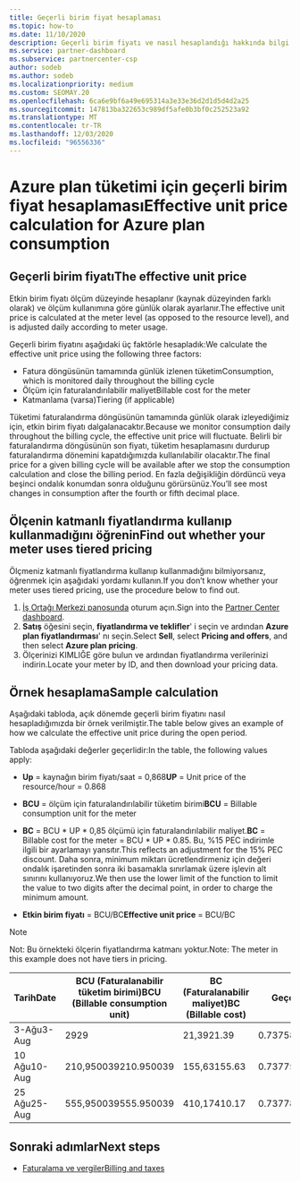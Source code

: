 ```yaml
---
title: Geçerli birim fiyat hesaplaması
ms.topic: how-to
ms.date: 11/10/2020
description: Geçerli birim fiyatı ve nasıl hesaplandığı hakkında bilgi edinin. Bu makale, örnek bir hesaplama da içerir.
ms.service: partner-dashboard
ms.subservice: partnercenter-csp
author: sodeb
ms.author: sodeb
ms.localizationpriority: medium
ms.custom: SEOMAY.20
ms.openlocfilehash: 6ca6e9bf6a49e695314a3e33e36d2d1d5d4d2a25
ms.sourcegitcommit: 147813ba322653c989df5afe0b3bf0c252523a92
ms.translationtype: MT
ms.contentlocale: tr-TR
ms.lasthandoff: 12/03/2020
ms.locfileid: "96556336"
---
```

# <a name="effective-unit-price-calculation-for-azure-plan-consumption"></a><span data-ttu-id="b2649-104">Azure plan tüketimi için geçerli birim fiyat hesaplaması</span><span class="sxs-lookup"><span data-stu-id="b2649-104">Effective unit price calculation for Azure plan consumption</span></span>

## <a name="the-effective-unit-price"></a><span data-ttu-id="b2649-105">Geçerli birim fiyatı</span><span class="sxs-lookup"><span data-stu-id="b2649-105">The effective unit price</span></span>

<span data-ttu-id="b2649-106">Etkin birim fiyatı ölçüm düzeyinde hesaplanır (kaynak düzeyinden farklı olarak) ve ölçüm kullanımına göre günlük olarak ayarlanır.</span><span class="sxs-lookup"><span data-stu-id="b2649-106">The effective unit price is calculated at the meter level (as opposed to the resource level), and is adjusted daily according to meter usage.</span></span>

<span data-ttu-id="b2649-107">Geçerli birim fiyatını aşağıdaki üç faktörle hesapladık:</span><span class="sxs-lookup"><span data-stu-id="b2649-107">We calculate the effective unit price using the following three factors:</span></span>

- <span data-ttu-id="b2649-108">Fatura döngüsünün tamamında günlük izlenen tüketim</span><span class="sxs-lookup"><span data-stu-id="b2649-108">Consumption, which is monitored daily throughout the billing cycle</span></span>
- <span data-ttu-id="b2649-109">Ölçüm için faturalandırılabilir maliyet</span><span class="sxs-lookup"><span data-stu-id="b2649-109">Billable cost for the meter</span></span>
- <span data-ttu-id="b2649-110">Katmanlama (varsa)</span><span class="sxs-lookup"><span data-stu-id="b2649-110">Tiering (if applicable)</span></span>

<span data-ttu-id="b2649-111">Tüketimi faturalandırma döngüsünün tamamında günlük olarak izleyediğimiz için, etkin birim fiyatı dalgalanacaktır.</span><span class="sxs-lookup"><span data-stu-id="b2649-111">Because we monitor consumption daily throughout the billing cycle, the effective unit price will fluctuate.</span></span> <span data-ttu-id="b2649-112">Belirli bir faturalandırma döngüsünün son fiyatı, tüketim hesaplamasını durdurup faturalandırma dönemini kapatdığımızda kullanılabilir olacaktır.</span><span class="sxs-lookup"><span data-stu-id="b2649-112">The final price for a given billing cycle will be available after we stop the consumption calculation and close the billing period.</span></span> <span data-ttu-id="b2649-113">En fazla değişikliğin dördüncü veya beşinci ondalık konumdan sonra olduğunu görürsünüz.</span><span class="sxs-lookup"><span data-stu-id="b2649-113">You’ll see most changes in consumption after the fourth or fifth decimal place.</span></span>

## <a name="find-out-whether-your-meter-uses-tiered-pricing"></a><span data-ttu-id="b2649-114">Ölçenin katmanlı fiyatlandırma kullanıp kullanmadığını öğrenin</span><span class="sxs-lookup"><span data-stu-id="b2649-114">Find out whether your meter uses tiered pricing</span></span>

<span data-ttu-id="b2649-115">Ölçmeniz katmanlı fiyatlandırma kullanıp kullanmadığını bilmiyorsanız, öğrenmek için aşağıdaki yordamı kullanın.</span><span class="sxs-lookup"><span data-stu-id="b2649-115">If you don’t know whether your meter uses tiered pricing, use the procedure below to find out.</span></span> 

1. <span data-ttu-id="b2649-116">[İş Ortağı Merkezi panosunda](https://partner.microsoft.com/dashboard/) oturum açın.</span><span class="sxs-lookup"><span data-stu-id="b2649-116">Sign into the [Partner Center dashboard](https://partner.microsoft.com/dashboard/).</span></span>
2. <span data-ttu-id="b2649-117">**Satış** öğesini seçin, **fiyatlandırma ve teklifler**' i seçin ve ardından **Azure plan fiyatlandırması**' nı seçin.</span><span class="sxs-lookup"><span data-stu-id="b2649-117">Select **Sell**, select **Pricing and offers**, and then select **Azure plan pricing**.</span></span>
3. <span data-ttu-id="b2649-118">Ölçerinizi KIMLIĞE göre bulun ve ardından fiyatlandırma verilerinizi indirin.</span><span class="sxs-lookup"><span data-stu-id="b2649-118">Locate your meter by ID, and then download your pricing data.</span></span> 

## <a name="sample-calculation"></a><span data-ttu-id="b2649-119">Örnek hesaplama</span><span class="sxs-lookup"><span data-stu-id="b2649-119">Sample calculation</span></span>

<span data-ttu-id="b2649-120">Aşağıdaki tabloda, açık dönemde geçerli birim fiyatını nasıl hesapladığımızda bir örnek verilmiştir.</span><span class="sxs-lookup"><span data-stu-id="b2649-120">The table below gives an example of how we calculate the effective unit price during the open period.</span></span>

<span data-ttu-id="b2649-121">Tabloda aşağıdaki değerler geçerlidir:</span><span class="sxs-lookup"><span data-stu-id="b2649-121">In the table, the following values apply:</span></span> 

- <span data-ttu-id="b2649-122">**Up** = kaynağın birim fiyatı/saat = 0,868</span><span class="sxs-lookup"><span data-stu-id="b2649-122">**UP** = Unit price of the resource/hour = 0.868</span></span>

- <span data-ttu-id="b2649-123">**BCU** = ölçüm için faturalandırılabilir tüketim birimi</span><span class="sxs-lookup"><span data-stu-id="b2649-123">**BCU** = Billable consumption unit for the meter</span></span>

- <span data-ttu-id="b2649-124">**BC** = BCU \* UP \* 0,85 ölçümü için faturalandırılabilir maliyet.</span><span class="sxs-lookup"><span data-stu-id="b2649-124">**BC** = Billable cost for the meter = BCU \* UP \* 0.85.</span></span> <span data-ttu-id="b2649-125">Bu, %15 PEC indirimle ilgili bir ayarlamayı yansıtır.</span><span class="sxs-lookup"><span data-stu-id="b2649-125">This reflects an adjustment for the 15% PEC discount.</span></span> <span data-ttu-id="b2649-126">Daha sonra, minimum miktarı ücretlendirmeniz için değeri ondalık işaretinden sonra iki basamakla sınırlamak üzere işlevin alt sınırını kullanıyoruz.</span><span class="sxs-lookup"><span data-stu-id="b2649-126">We then use the lower limit of the function to limit the value to two digits after the decimal point, in order to charge the minimum amount.</span></span> 

- <span data-ttu-id="b2649-127">**Etkin birim fiyatı** = BCU/BC</span><span class="sxs-lookup"><span data-stu-id="b2649-127">**Effective unit price** = BCU/BC</span></span>

>[!NOTE]
><span data-ttu-id="b2649-128">Not: Bu örnekteki ölçerin fiyatlandırma katmanı yoktur.</span><span class="sxs-lookup"><span data-stu-id="b2649-128">Note: The meter in this example does not have tiers in pricing.</span></span>

| <span data-ttu-id="b2649-129">Tarih</span><span class="sxs-lookup"><span data-stu-id="b2649-129">Date</span></span> | <span data-ttu-id="b2649-130">BCU (Faturalanabilir tüketim birimi)</span><span class="sxs-lookup"><span data-stu-id="b2649-130">BCU (Billable consumption unit)</span></span> | <span data-ttu-id="b2649-131">BC (Faturalanabilir maliyet)</span><span class="sxs-lookup"><span data-stu-id="b2649-131">BC (Billable cost)</span></span> | <span data-ttu-id="b2649-132">Geçerli birim fiyatı</span><span class="sxs-lookup"><span data-stu-id="b2649-132">Effective unit price</span></span> |
| ------ | ----------- | ----------- | ----------- |  
| <span data-ttu-id="b2649-133">3-Ağu</span><span class="sxs-lookup"><span data-stu-id="b2649-133">3-Aug</span></span> | <span data-ttu-id="b2649-134">29</span><span class="sxs-lookup"><span data-stu-id="b2649-134">29</span></span> | <span data-ttu-id="b2649-135">21,39</span><span class="sxs-lookup"><span data-stu-id="b2649-135">21.39</span></span> | <span data-ttu-id="b2649-136">0.737586206896552</span><span class="sxs-lookup"><span data-stu-id="b2649-136">0.737586206896552</span></span> |
| <span data-ttu-id="b2649-137">10 Ağu</span><span class="sxs-lookup"><span data-stu-id="b2649-137">10-Aug</span></span> | <span data-ttu-id="b2649-138">210,950039</span><span class="sxs-lookup"><span data-stu-id="b2649-138">210.950039</span></span> | <span data-ttu-id="b2649-139">155,63</span><span class="sxs-lookup"><span data-stu-id="b2649-139">155.63</span></span> | <span data-ttu-id="b2649-140">0.737757626107858</span><span class="sxs-lookup"><span data-stu-id="b2649-140">0.737757626107858</span></span> |
| <span data-ttu-id="b2649-141">25 Ağu</span><span class="sxs-lookup"><span data-stu-id="b2649-141">25-Aug</span></span> | <span data-ttu-id="b2649-142">555,950039</span><span class="sxs-lookup"><span data-stu-id="b2649-142">555.950039</span></span> | <span data-ttu-id="b2649-143">410,17</span><span class="sxs-lookup"><span data-stu-id="b2649-143">410.17</span></span> | <span data-ttu-id="b2649-144">0.737782122900436</span><span class="sxs-lookup"><span data-stu-id="b2649-144">0.737782122900436</span></span> |

## <a name="next-steps"></a><span data-ttu-id="b2649-145">Sonraki adımlar</span><span class="sxs-lookup"><span data-stu-id="b2649-145">Next steps</span></span>

- [<span data-ttu-id="b2649-146">Faturalama ve vergiler</span><span class="sxs-lookup"><span data-stu-id="b2649-146">Billing and taxes</span></span>](billing.md)
